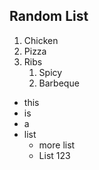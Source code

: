 ## Random List 
1. Chicken
2. Pizza
3. Ribs
   1. Spicy
   2. Barbeque
* this 
* is 
* a 
* list
   * more list
   * List 123
   

